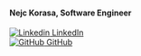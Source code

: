 #### Nejc Korasa, Software Engineer

[![Linkedin](https://i.stack.imgur.com/gVE0j.png) LinkedIn](https://linkedin.com/in/nejckorasa)  
[![GitHub](https://i.stack.imgur.com/tskMh.png) GitHub](https://github.com/nejckorasa)
